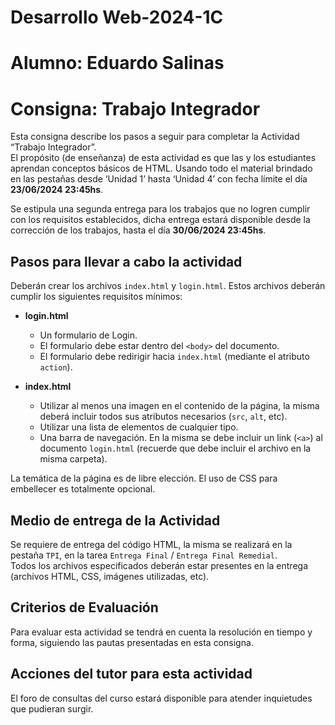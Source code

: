 # Desarrollo Web-2024-1C

# Alumno: Eduardo Salinas

# Consigna: Trabajo Integrador

Esta consigna describe los pasos a seguir para completar la Actividad “Trabajo Integrador”.  
El propósito (de enseñanza) de esta actividad es que las y los estudiantes aprendan conceptos básicos de HTML. Usando todo el material brindado en las pestañas desde ‘Unidad 1’ hasta ‘Unidad 4’ con fecha límite el día **23/06/2024 23:45hs**.

Se estipula una segunda entrega para los trabajos que no logren cumplir con los requisitos establecidos, dicha entrega estará disponible desde la corrección de los trabajos, hasta el día **30/06/2024 23:45hs**.

## Pasos para llevar a cabo la actividad

Deberán crear los archivos `index.html` y `login.html`. Estos archivos deberán cumplir los siguientes requisitos mínimos:

- **login.html**
  - Un formulario de Login.
  - El formulario debe estar dentro del `<body>` del documento.
  - El formulario debe redirigir hacia `index.html` (mediante el atributo `action`).

- **index.html**
  - Utilizar al menos una imagen en el contenido de la página, la misma deberá incluir todos sus atributos necesarios (`src`, `alt`, etc).
  - Utilizar una lista de elementos de cualquier tipo.
  - Una barra de navegación. En la misma se debe incluir un link (`<a>`) al documento `login.html` (recuerde que debe incluir el archivo en la misma carpeta).

La temática de la página es de libre elección. El uso de CSS para embellecer es totalmente opcional.

## Medio de entrega de la Actividad

Se requiere de entrega del código HTML, la misma se realizará en la pestaña `TPI`, en la tarea `Entrega Final` / `Entrega Final Remedial`.  
Todos los archivos especificados deberán estar presentes en la entrega (archivos HTML, CSS, imágenes utilizadas, etc).

## Criterios de Evaluación

Para evaluar esta actividad se tendrá en cuenta la resolución en tiempo y forma, siguiendo las pautas presentadas en esta consigna.

## Acciones del tutor para esta actividad

El foro de consultas del curso estará disponible para atender inquietudes que pudieran surgir.
